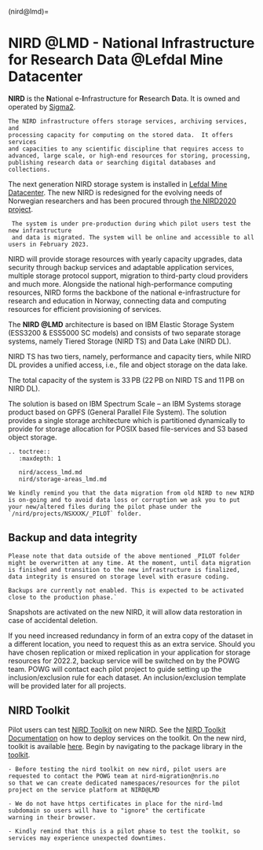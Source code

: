 (nird@lmd)=


# NIRD @LMD - National Infrastructure for Research Data @Lefdal Mine Datacenter

**NIRD** is the **N**ational e-**I**nfrastructure for **R**esearch **D**ata. It
 is owned and operated by [Sigma2](https://www.sigma2.no).

```{note}
The NIRD infrastructure offers storage services, archiving services, and
processing capacity for computing on the stored data.  It offers services
and capacities to any scientific discipline that requires access to
advanced, large scale, or high-end resources for storing, processing,
publishing research data or searching digital databases and collections.
```

The next generation NIRD storage system is installed in [Lefdal Mine Datacenter](https://www.sigma2.no/data-centre-facility). 
The new NIRD  is redesigned for the evolving needs of Norwegian researchers and has 
been procured through [the NIRD2020 project](https://www.sigma2.no/procurement-project-nird2020).

```{note}
 The system is under pre-production during which pilot users test the new infrastructure
 and data is migrated. The system will be online and accessible to all users in February 2023.
```

NIRD will provide storage resources with yearly capacity upgrades,
data security through backup services and adaptable application services,
 multiple storage protocol support, migration to third-party cloud 
providers and much more. Alongside the national high-performance computing 
resources, NIRD forms the backbone of the national e-infrastructure for research
and education in Norway, connecting data and computing resources for
efficient provisioning of services.

The **NIRD @LMD** architecture is based on IBM Elastic Storage System (ESS3200 & ESS5000 SC models) 
and consists of two separate storage systems, namely Tiered Storage (NIRD TS) and Data Lake (NIRD DL).

NIRD TS has two tiers, namely, performance and capacity tiers, while NIRD DL provides a unified access, i.e., file and object storage on the data lake.

The total capacity of the system is 33 PB (22 PB on NIRD TS and 11 PB on NIRD DL). 

The solution is based on IBM Spectrum Scale – an IBM Systems storage product based on GPFS (General Parallel File System). The solution provides a single storage architecture which is partitioned dynamically to provide for storage allocation for POSIX based file-services and S3 based object storage.

```{eval-rst}
.. toctree::
   :maxdepth: 1

   nird/access_lmd.md
   nird/storage-areas_lmd.md
```


```{note}
We kindly remind you that the data migration from old NIRD to new NIRD is on-going and to avoid data loss or corruption we ask you to put your new/altered files during the pilot phase under the `/nird/projects/NSXXXK/_PILOT` folder.
```

## Backup and data integrity

```{warning}
Please note that data outside of the above mentioned _PILOT folder might be overwritten at any time. At the moment, until data migration is finished and transition to the new infrastructure is finalized, data integrity is ensured on storage level with erasure coding. 

Backups are currently not enabled. This is expected to be activated close to the production phase.`
```

Snapshots are activated on the new NIRD, it will allow data restoration in case of accidental deletion.

If you need increased redundancy in form of an extra copy of the dataset in a different location, you need to request this as an extra service. Should you have chosen replication or mixed replication in your application for storage resources for 2022.2, backup service will be switched on by the POWG team. POWG will contact each pilot project to guide setting up the inclusion/exclusion rule for each dataset. An inclusion/exclusion template will be provided later for all projects.


## NIRD Toolkit

Pilot users can test [NIRD Toolkit](https://documentation.sigma2.no/nird_toolkit/overview.html) on new NIRD. See the 
[NIRD Toolkit Documentation](https://documentation.sigma2.no/nird_toolkit/getting_started_guide.html) on how to deploy 
services on the toolkit. 
On the new nird, toolkit is available [here](https://store.sigma2.no). Begin by navigating to the package library in the 
[toolkit](https://store.sigma2.no).


```{warning}
- Before testing the nird toolkit on new nird, pilot users are requested to contact the POWG team at nird-migration@nris.no 
so that we can create dedicated namespaces/resources for the pilot project on the service platform at NIRD@LMD

- We do not have https certificates in place for the nird-lmd subdomain so users will have to "ignore" the certificate 
warning in their browser.

- Kindly remind that this is a pilot phase to test the toolkit, so services may experience unexpected downtimes.
```
